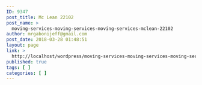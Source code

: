 ```yaml
---
ID: 9347
post_title: Mc Lean 22102
post_name: >
  moving-services-moving-services-moving-services-mclean-22102
author: mrgabonijeff@gmail.com
post_date: 2018-03-28 01:48:51
layout: page
link: >
  http://localhost/wordpress/moving-services-moving-services-moving-services-mclean-22102/
published: true
tags: [ ]
categories: [ ]
---
```

